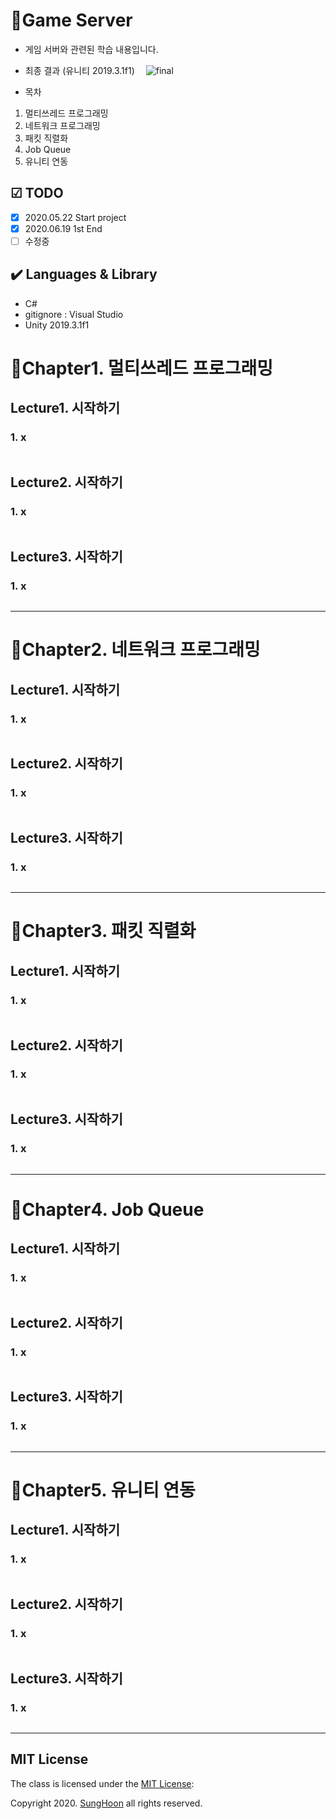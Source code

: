 # 🚀Game Server
- 게임 서버와 관련된 학습 내용입니다. 

- 최종 결과 (유니티 2019.3.1f1)　
![final](Images/final.gif)

- 목차
1. 멀티쓰레드 프로그래밍
2. 네트워크 프로그래밍
3. 패킷 직렬화
4. Job Queue
5. 유니티 연동

## ☑ TODO
- [x] 2020.05.22 Start project
- [x] 2020.06.19 1st End
- [ ] 수정중

## :heavy_check_mark: Languages & Library
- C#
- gitignore : Visual Studio
- Unity 2019.3.1f1

# 🎨Chapter1. 멀티쓰레드 프로그래밍
## Lecture1. 시작하기
### 1. x
![]()

## Lecture2. 시작하기
### 1. x
![]()

## Lecture3. 시작하기
### 1. x
![]()

---
# 🎨Chapter2. 네트워크 프로그래밍
## Lecture1. 시작하기
### 1. x
![]()

## Lecture2. 시작하기
### 1. x
![]()

## Lecture3. 시작하기
### 1. x
![]()

---
# 🎨Chapter3. 패킷 직렬화
## Lecture1. 시작하기
### 1. x
![]()

## Lecture2. 시작하기
### 1. x
![]()

## Lecture3. 시작하기
### 1. x
![]()

---
# 🎨Chapter4. Job Queue
## Lecture1. 시작하기
### 1. x
![]()

## Lecture2. 시작하기
### 1. x
![]()

## Lecture3. 시작하기
### 1. x
![]()

---
# 🎨Chapter5. 유니티 연동
## Lecture1. 시작하기
### 1. x
![]()

## Lecture2. 시작하기
### 1. x
![]()

## Lecture3. 시작하기
### 1. x
![]()

---





## MIT License
The class is licensed under the [MIT License](http://opensource.org/licenses/MIT):

Copyright 2020. [SungHoon](https://github.com/610ksh) all rights reserved.
